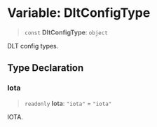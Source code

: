 # Variable: DltConfigType

> `const` **DltConfigType**: `object`

DLT config types.

## Type Declaration

### Iota

> `readonly` **Iota**: `"iota"` = `"iota"`

IOTA.
